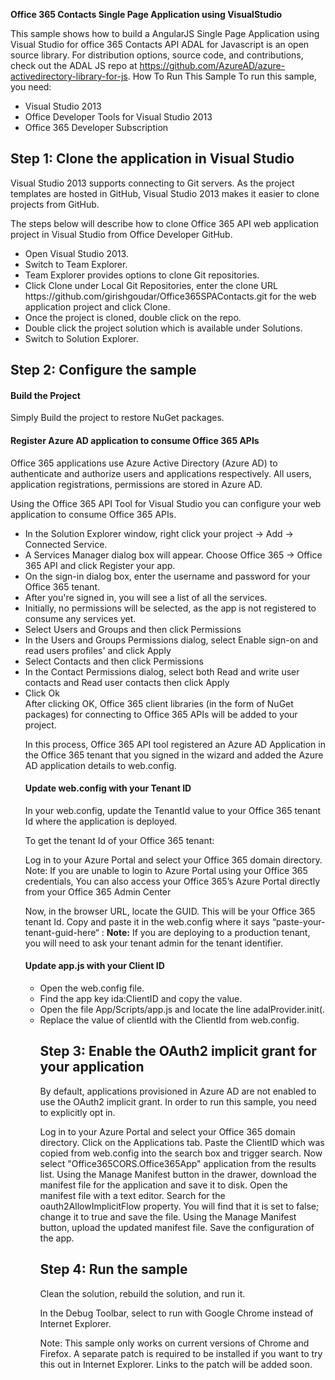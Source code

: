 <b>Office 365 Contacts Single Page Application using VisualStudio</b>

This sample shows how to build a AngularJS Single Page Application using Visual Studio for office 365 Contacts API 
ADAL for Javascript is an open source library. For distribution options, source code, and contributions, check out the ADAL JS repo at https://github.com/AzureAD/azure-activedirectory-library-for-js.
How To Run This Sample
To run this sample, you need:
<ul>
<li>
Visual Studio 2013
</li>
<li>
Office Developer Tools for Visual Studio 2013
</li>
<li>
Office 365 Developer Subscription
</li>
</ul>

<h2>Step 1: Clone the application in Visual Studio</h2>

Visual Studio 2013 supports connecting to Git servers. As the project templates are hosted in GitHub, Visual Studio 2013 makes it easier to clone projects from GitHub.

The steps below will describe how to clone Office 365 API web application project in Visual Studio from Office Developer GitHub.
<ul>
<li>
Open Visual Studio 2013.
</li>
<li>
Switch to Team Explorer.
</li>
<li>
Team Explorer provides options to clone Git repositories.
</li>
<li>
Click Clone under Local Git Repositories, enter the clone URL https://github.com/girishgoudar/Office365SPAContacts.git for the web application project and click Clone.
</li>
<li>
Once the project is cloned, double click on the repo.
</li>
<li>
Double click the project solution which is available under Solutions.
</li>
<li>
Switch to Solution Explorer.
</li>
</ul>

<h2>Step 2: Configure the sample</h2>

<h4>Build the Project</h4>

Simply Build the project to restore NuGet packages.

<h4>Register Azure AD application to consume Office 365 APIs</h4>

Office 365 applications use Azure Active Directory (Azure AD) to authenticate and authorize users and applications respectively. All users, application registrations, permissions are stored in Azure AD.

Using the Office 365 API Tool for Visual Studio you can configure your web application to consume Office 365 APIs.

<ul>
<li>
In the Solution Explorer window, right click your project -> Add -> Connected Service.
</li>
<li>
A Services Manager dialog box will appear. Choose Office 365 -> Office 365 API and click Register your app.
</li>
<li>
On the sign-in dialog box, enter the username and password for your Office 365 tenant.
</li>
<li>
After you're signed in, you will see a list of all the services.
</li>
<li>
Initially, no permissions will be selected, as the app is not registered to consume any services yet.
</li>
<li>
Select Users and Groups and then click Permissions
</li>
<li>
In the Users and Groups Permissions dialog, select Enable sign-on and read users profiles' and click Apply
</li>
<li>
Select Contacts and then click Permissions
</li>
<li>
In the Contact Permissions dialog, select both Read and write user contacts and Read user contacts then click Apply
</li>
<li>
Click Ok
</li>
After clicking OK, Office 365 client libraries (in the form of NuGet packages) for connecting to Office 365 APIs will be added to your project.

In this process, Office 365 API tool registered an Azure AD Application in the Office 365 tenant that you signed in the wizard and added the Azure AD application details to web.config.

<h4>Update web.config with your Tenant ID</h4>

In your web.config, update the TenantId value to your Office 365 tenant Id where the application is deployed.

To get the tenant Id of your Office 365 tenant:

Log in to your Azure Portal and select your Office 365 domain directory.
Note: If you are unable to login to Azure Portal using your Office 365 credentials, You can also access your Office 365’s Azure Portal directly from your Office 365 Admin Center

Now, in the browser URL, locate the GUID. This will be your Office 365 tenant Id.
Copy and paste it in the web.config where it says “paste-your-tenant-guid-here“ :
<b>Note:</b> If you are deploying to a production tenant, you will need to ask your tenant admin for the tenant identifier.

<h4>Update app.js with your Client ID</h4>

<ul>
<li>
Open the web.config file.
</li>
<li>
Find the app key ida:ClientID and copy the value.
</li>
<li>
Open the file App/Scripts/app.js and locate the line adalProvider.init(.
</li>
<li>
Replace the value of clientId with the ClientId from web.config.
</li>

<h2>Step 3: Enable the OAuth2 implicit grant for your application</h2>

By default, applications provisioned in Azure AD are not enabled to use the OAuth2 implicit grant. In order to run this sample, you need to explicitly opt in.

Log in to your Azure Portal and select your Office 365 domain directory.
Click on the Applications tab.
Paste the ClientID which was copied from web.config into the search box and trigger search. Now select "Office365CORS.Office365App" application from the results list.
Using the Manage Manifest button in the drawer, download the manifest file for the application and save it to disk.
Open the manifest file with a text editor. Search for the oauth2AllowImplicitFlow property. You will find that it is set to false; change it to true and save the file.
Using the Manage Manifest button, upload the updated manifest file. Save the configuration of the app.

<h2>Step 4: Run the sample</h2>

Clean the solution, rebuild the solution, and run it.

In the Debug Toolbar, select to run with Google Chrome instead of Internet Explorer.

Note: This sample only works on current versions of Chrome and Firefox. A separate patch is required to be installed if you want to try this out in Internet Explorer. Links to the patch will be added soon.

